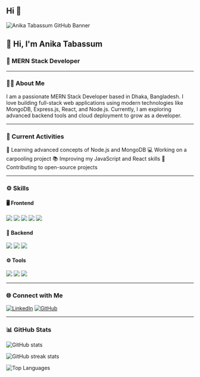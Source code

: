 ## Hi 👋
<!-- Banner -->
<img src="https://i.ibb.co.com/hxgrgdxg/51350239267-54560763e6-b.jpg" alt="Anika Tabassum GitHub Banner" />

## 👋 Hi, I'm Anika Tabassum
### 🚀 MERN Stack Developer

---

### 🧑‍💻 About Me
I am a passionate MERN Stack Developer based in Dhaka, Bangladesh.
I love building full-stack web applications using modern technologies like MongoDB, Express.js, React, and Node.js.
Currently, I am exploring advanced backend tools and cloud deployment to grow as a developer.

---

### 🔭 Current Activities

🌱 Learning advanced concepts of Node.js and MongoDB
💻 Working on a carpooling project
📚 Improving my JavaScript and React skills
🔗 Contributing to open-source projects

---

### ⚙️ Skills

#### 🖥️ Frontend
<p> <img src="https://img.shields.io/badge/HTML5-E34F26?logo=html5&logoColor=white" /> <img src="https://img.shields.io/badge/CSS3-1572B6?logo=css3&logoColor=white" /> <img src="https://img.shields.io/badge/JavaScript-F7DF1E?logo=javascript&logoColor=black" /> <img src="https://img.shields.io/badge/React-61DAFB?logo=react&logoColor=black" /> <img src="https://img.shields.io/badge/Tailwind_CSS-38B2AC?logo=tailwind-css&logoColor=white" /> </p>

#### 🧩 Backend
<p> <img src="https://img.shields.io/badge/Node.js-339933?logo=node.js&logoColor=white" /> <img src="https://img.shields.io/badge/Express.js-000000?logo=express&logoColor=white" /> <img src="https://img.shields.io/badge/MongoDB-47A248?logo=mongodb&logoColor=white" /> </p>

#### ⚙️ Tools
<p> <img src="https://img.shields.io/badge/VS_Code-007ACC?logo=visual-studio-code&logoColor=white" /> <img src="https://img.shields.io/badge/Git-F05032?logo=git&logoColor=white" /> <img src="https://img.shields.io/badge/GitHub-181717?logo=github&logoColor=white" /> </p>

---

### 🌐 Connect with Me

[![LinkedIn](https://img.shields.io/badge/LinkedIn-blue?logo=linkedin&logoColor=white)](https://www.linkedin.com/in/anika-tabassum-1b62541b1/)
[![GitHub](https://img.shields.io/badge/GitHub-black?logo=github&logoColor=white)](https://github.com/AnikaTabassum786)

---

### 📊 GitHub Stats

<p align="left">
  <img src="https://github-readme-stats.vercel.app/api?username=AnikaTabassum786&show_icons=true&theme=tokyonight" alt="GitHub stats" />
</p>

<p align="left">
  <img src="https://github-readme-streak-stats.herokuapp.com?user=AnikaTabassum786&theme=tokyonight" alt="GitHub streak stats" />
</p>

<p align="left">
  <img src="https://github-readme-stats.vercel.app/api/top-langs/?username=AnikaTabassum786&layout=compact&theme=tokyonight" alt="Top Languages" />
</p>
